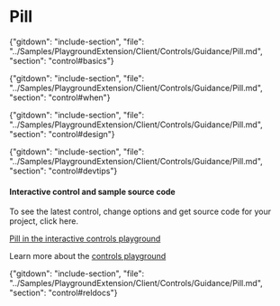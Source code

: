 ﻿# Pill

{"gitdown": "include-section", "file": "../Samples/PlaygroundExtension/Client/Controls/Guidance/Pill.md", "section": "control#basics"}

<!-- TODO get an IMAGE to embed here -->

<!-- TODO get an SAMPLE CODE to embed here -->

{"gitdown": "include-section", "file": "../Samples/PlaygroundExtension/Client/Controls/Guidance/Pill.md", "section": "control#when"}

{"gitdown": "include-section", "file": "../Samples/PlaygroundExtension/Client/Controls/Guidance/Pill.md", "section": "control#design"}

{"gitdown": "include-section", "file": "../Samples/PlaygroundExtension/Client/Controls/Guidance/Pill.md", "section": "control#devtips"}

#### Interactive control and sample source code
To see the latest control, change options and get source code for your project, click here.

<a href="https://ms.portal.azure.com/?Microsoft_Azure_Playground=true#blade/Microsoft_Azure_Playground/ControlsIndexBlade/Pill_create_Playground" target="_blank">Pill in the interactive controls playground</a>

Learn more about the [controls playground](./top-extensions-controls-playground.md)

{"gitdown": "include-section", "file": "../Samples/PlaygroundExtension/Client/Controls/Guidance/Pill.md", "section": "control#reldocs"}
